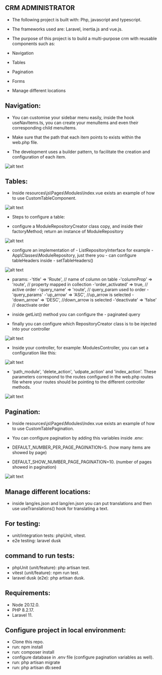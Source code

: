 ## CRM ADMINISTRATOR

- The following project is built with: Php, javascript and typescript.

- The frameworks used are: Laravel, inertia.js and vue.js.

- The purpose of this project is to build a multi-purpose crm with reusable components such as:

- Navigation
- Tables
- Pagination
- Forms
- Manage different locations

## Navigation:

- You can customise your sidebar menu easily, inside the hook useNavItems.ts, you can create your menuItems and even their corresponding child menuItems.

- Make sure that the path that each item points to exists within the web.php file.

- The development uses a builder pattern, to facilitate the creation and configuration of each item.

![alt text](image.png)

## Tables:

- Inside resources\js\Pages\Modules\Index.vue exists an example of how to use CustomTableComponent.

![alt text](image-1.png)

- Steps to configure a table:

 - configure a ModuleRepositoryCreator class copy, and inside their factoryMethod; return an instance of ModuleRepository

 ![alt text](image-5.png)

 - configure an implementation of - ListRepositoryInterface for example - App\Classes\ModuleRepository, just there you - can configure tableHeaders inside - setTableHeaders()

  ![alt text](image-3.png)

 - params:
    -'title' => 'Route', // name of column on table
    -'columnProp' => 'route', // property mapped in collection
    -'order_activated' => true, // active order 
    -'query_name' => 'route', // query_param used to order
    -'query_params'
      -'up_arrow' => 'ASC', //up_arrow is selected
      -'down_arrow' => 'DESC', //down_arrow is selected
      -'deactivate' => 'false' // deactivate order
  
  - inside getList() method you can configure the - paginated query

  - finally you can configure which RepositoryCreator class is to be injected into your controller

  ![alt text](image-4.png)

  - Inside your controller, for example: ModulesController, you can set a configuration like this:

  ![alt text](image-6.png)

  - 'path_module', 'delete_action', 'udpate_action' and 'index_action'. These parameters correspond to the routes configured in the web.php routes file where your routes should be pointing to the different controller methods.

  ![alt text](image-7.png)

## Pagination:

- Inside resources\js\Pages\Modules\Index.vue exists an example of how to use CustomTablePagination.

- You can configure pagination by adding this variables inside .env:

- DEFAULT_NUMBER_PER_PAGE_PAGINATION=5. (how many items are showed by page)
- DEFAULT_SHOW_NUMBER_PAGE_PAGINATION=10. (number of pages showed in pagination)

![alt text](image-2.png)

## Manage different locations:

- inside lang/es.json and lang/en.json you can put translations and then use useTranslations() hook for translating a text.

## For testing:

- unit/integration tests: phpUnit, vitest.
- e2e testing: laravel dusk

## command to run tests:

- phpUnit (unit/feature): php artisan test.
- vitest (unit/feature): npm run test.
- laravel dusk (e2e): php artisan dusk.

## Requirements:

- Node 20.12.0.
- PHP 8.2.17.
- Laravel 11.

## Configure project in local environment:

- Clone this repo.
- run: npm install
- run: composer install
- configure database in .env file (configure pagination variables as well).
- run: php artisan migrate
- run: php artisan db:seed


